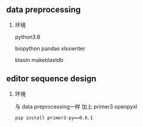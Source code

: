 ## data preprocessing

1.  环境

    python3.8
    
    biopython  pandas  xlsxwriter

    blastn  makeblastdb


## editor sequence design

1.  环境

    与 data preprocessing一样  加上 primer3 openpyxl


    ```shell
    pip install primer3-py==0.6.1

    ```


